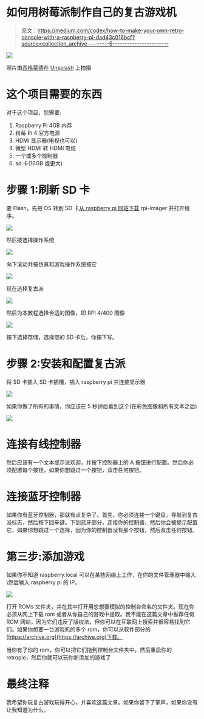 # 如何用树莓派制作自己的复古游戏机

> 原文：<https://medium.com/codex/how-to-make-your-own-retro-console-with-a-raspberry-pi-dad43c016bcf?source=collection_archive---------5----------------------->

![](img/03cdba1a073cc703260a4902b7e05aaa.png)

照片由[西格蒙德](https://unsplash.com/@sigmund?utm_source=medium&utm_medium=referral)在 [Unsplash](https://unsplash.com?utm_source=medium&utm_medium=referral) 上拍摄

# 这个项目需要的东西

对于这个项目，您需要:

1.  Raspberry Pi 4GB 内存
2.  树莓 Pi 4 官方电源
3.  HDMI 显示器(电视也可以)
4.  微型 HDMI 转 HDMI 电缆
5.  一个或多个控制器
6.  sd 卡(16GB 或更大)

# 步骤 1:刷新 SD 卡

要 Flash，先把 OS 转到 SD 卡[从 raspberry pi 网站下载](https://www.raspberrypi.com/software/) rpi-imager 并打开程序。

![](img/5540aa1dfc8a94a297515904db875c39.png)

然后按选择操作系统

![](img/b44f0e5b15d2b8602cb7f0f5d558dd31.png)

向下滚动并按仿真和游戏操作系统按它

![](img/d1eac6edfa2bad9b1a70a2429703a38d.png)

现在选择复古派

![](img/02cfff16d9198f3e442cbfa639021ac1.png)

然后为本教程选择合适的图像，即 RPI 4/400 图像

![](img/d11d35ece2f9fc5d962c93b96c9bdd4e.png)

按下选择存储，选择您的 SD 卡后，你按下写。

# 步骤 2:安装和配置复古派

将 SD 卡插入 SD 卡插槽，插入 raspberry pi 并连接显示器

![](img/0f23f1ba9c30ac185b6a6e2bfd7f9e24.png)

如果你做了所有的事情，你应该在 5 秒钟后看到这个(在彩色图像和所有文本之后)

![](img/6176c3cdbffc18af251c5185666d4558.png)

# 连接有线控制器

然后应该有一个文本提示说欢迎，并按下控制器上的 A 按钮进行配置。然后你必须配置每个按钮，如果你想跳过一个按钮，双击任何按钮。

# 连接蓝牙控制器

如果你有蓝牙控制器，那就有点复杂了。首先，你必须连接一个键盘，导航到复古派标志，然后按下回车键。下到蓝牙部分，连接你的控制器，然后你会被提示配置它，如果你想跳过一个选择，因为你的控制器没有那个按钮，然后双击任何按钮。

# 第三步:添加游戏

如果你不知道 raspberry.local 可以在某些网络上工作，在你的文件管理器中输入\\然后输入 raspberry pi 的 IP。

![](img/c8524890cf4fecde194f5f03ae139ec0.png)

打开 ROMs 文件夹，并在其中打开用您想要模拟的控制台命名的文件夹。现在你必须从网上下载 rom 或者从你自己的游戏中提取。我不能在这篇文章中推荐任何 ROM 网站，因为它们违反了版权法，但你可以在互联网上搜索并很容易找到它们。如果你想要一台游戏机的多个 rom，你可以从软件部分的[https://archive.org](https://archive.org)下载。

当你有了你的 rom，你可以把它们拖到控制台文件夹中，然后重启你的 retropie，然后你就可以玩你新添加的游戏了

# 最终注释

我希望你玩复古游戏玩得开心，并喜欢这篇文章。如果你留下了掌声，如果你没有让我知道为什么。